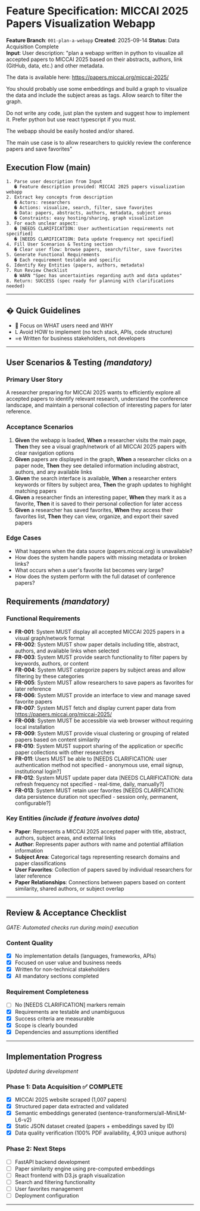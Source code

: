 # Feature Specification: MICCAI 2025 Papers Visualization Webapp

**Feature Branch**: `001-plan-a-webapp`
**Created**: 2025-09-14
**Status**: Data Acquisition Complete  
**Input**: User description: "plan a webapp written in python to visualize all accepted papers to MICCAI 2025 based on their abstracts, authors, link (GitHub, data, etc.) and other metadata.

The data is available here:
https://papers.miccai.org/miccai-2025/

You should probably use some embeddings and build a graph to visualize the data and include the subject areas as tags. Allow search to filter the graph. 

Do not write any code, just plan the system and suggest how to implement it. Prefer python but use react typescript if you must.

The webapp should be easily hosted and/or shared. 

The main use case is to allow researchers to quickly review the conference papers and save favorites"

## Execution Flow (main)
```
1. Parse user description from Input
   � Feature description provided: MICCAI 2025 papers visualization webapp
2. Extract key concepts from description
   � Actors: researchers
   � Actions: visualize, search, filter, save favorites
   � Data: papers, abstracts, authors, metadata, subject areas
   � Constraints: easy hosting/sharing, graph visualization
3. For each unclear aspect:
   � [NEEDS CLARIFICATION: User authentication requirements not specified]
   � [NEEDS CLARIFICATION: Data update frequency not specified]
4. Fill User Scenarios & Testing section
   � Clear user flow: browse papers, search/filter, save favorites
5. Generate Functional Requirements
   � Each requirement testable and specific
6. Identify Key Entities (papers, authors, metadata)
7. Run Review Checklist
   � WARN "Spec has uncertainties regarding auth and data updates"
8. Return: SUCCESS (spec ready for planning with clarifications needed)
```

---

## � Quick Guidelines
-  Focus on WHAT users need and WHY
- L Avoid HOW to implement (no tech stack, APIs, code structure)
- =e Written for business stakeholders, not developers

---

## User Scenarios & Testing *(mandatory)*

### Primary User Story
A researcher preparing for MICCAI 2025 wants to efficiently explore all accepted papers to identify relevant research, understand the conference landscape, and maintain a personal collection of interesting papers for later reference.

### Acceptance Scenarios
1. **Given** the webapp is loaded, **When** a researcher visits the main page, **Then** they see a visual graph/network of all MICCAI 2025 papers with clear navigation options
2. **Given** papers are displayed in the graph, **When** a researcher clicks on a paper node, **Then** they see detailed information including abstract, authors, and any available links
3. **Given** the search interface is available, **When** a researcher enters keywords or filters by subject area, **Then** the graph updates to highlight matching papers
4. **Given** a researcher finds an interesting paper, **When** they mark it as a favorite, **Then** it is saved to their personal collection for later access
5. **Given** a researcher has saved favorites, **When** they access their favorites list, **Then** they can view, organize, and export their saved papers

### Edge Cases
- What happens when the data source (papers.miccai.org) is unavailable?
- How does the system handle papers with missing metadata or broken links?
- What occurs when a user's favorite list becomes very large?
- How does the system perform with the full dataset of conference papers?

## Requirements *(mandatory)*

### Functional Requirements
- **FR-001**: System MUST display all accepted MICCAI 2025 papers in a visual graph/network format
- **FR-002**: System MUST show paper details including title, abstract, authors, and available links when selected
- **FR-003**: System MUST provide search functionality to filter papers by keywords, authors, or content
- **FR-004**: System MUST categorize papers by subject areas and allow filtering by these categories
- **FR-005**: System MUST allow researchers to save papers as favorites for later reference
- **FR-006**: System MUST provide an interface to view and manage saved favorite papers
- **FR-007**: System MUST fetch and display current paper data from https://papers.miccai.org/miccai-2025/
- **FR-008**: System MUST be accessible via web browser without requiring local installation
- **FR-009**: System MUST provide visual clustering or grouping of related papers based on content similarity
- **FR-010**: System MUST support sharing of the application or specific paper collections with other researchers
- **FR-011**: Users MUST be able to [NEEDS CLARIFICATION: user authentication method not specified - anonymous use, email signup, institutional login?]
- **FR-012**: System MUST update paper data [NEEDS CLARIFICATION: data refresh frequency not specified - real-time, daily, manually?]
- **FR-013**: System MUST retain user favorites [NEEDS CLARIFICATION: data persistence duration not specified - session only, permanent, configurable?]

### Key Entities *(include if feature involves data)*
- **Paper**: Represents a MICCAI 2025 accepted paper with title, abstract, authors, subject areas, and external links
- **Author**: Represents paper authors with name and potential affiliation information
- **Subject Area**: Categorical tags representing research domains and paper classifications
- **User Favorites**: Collection of papers saved by individual researchers for later reference
- **Paper Relationships**: Connections between papers based on content similarity, shared authors, or subject overlap

---

## Review & Acceptance Checklist
*GATE: Automated checks run during main() execution*

### Content Quality
- [x] No implementation details (languages, frameworks, APIs)
- [x] Focused on user value and business needs
- [x] Written for non-technical stakeholders
- [x] All mandatory sections completed

### Requirement Completeness
- [ ] No [NEEDS CLARIFICATION] markers remain
- [x] Requirements are testable and unambiguous  
- [x] Success criteria are measurable
- [x] Scope is clearly bounded
- [x] Dependencies and assumptions identified

---

## Implementation Progress
*Updated during development*

### Phase 1: Data Acquisition ✅ COMPLETE
- [x] MICCAI 2025 website scraped (1,007 papers)
- [x] Structured paper data extracted and validated
- [x] Semantic embeddings generated (sentence-transformers/all-MiniLM-L6-v2)
- [x] Static JSON dataset created (papers + embeddings saved by ID)
- [x] Data quality verification (100% PDF availability, 4,903 unique authors)

### Phase 2: Next Steps
- [ ] FastAPI backend development
- [ ] Paper similarity engine using pre-computed embeddings
- [ ] React frontend with D3.js graph visualization
- [ ] Search and filtering functionality
- [ ] User favorites management
- [ ] Deployment configuration

---
